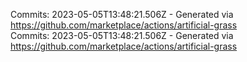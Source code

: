 Commits: 2023-05-05T13:48:21.506Z - Generated via https://github.com/marketplace/actions/artificial-grass
<br>
Commits: 2023-05-05T13:48:21.506Z - Generated via https://github.com/marketplace/actions/artificial-grass
<br>
